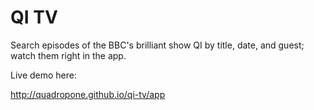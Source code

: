 QI TV
===========

Search episodes of the BBC's brilliant show QI by title, date, and guest; watch them right in the app.

Live demo here:

<a href="http://quadrophone.github.io/qi-tv/app">http://quadropone.github.io/qi-tv/app</a>

